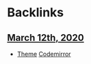 
# Backlinks
## [March 12th, 2020](<March 12th, 2020.md>)
- [Theme](<Theme.md>) [Codemirror](<Codemirror.md>)

